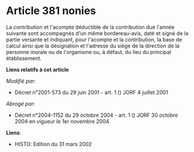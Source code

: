 # Article 381 nonies

La contribution et l'acompte déductible de la contribution due l'année suivante sont accompagnés d'un même bordereau-avis,
daté et signé de la partie versante et indiquant, pour l'acompte et la contribution, la base de calcul ainsi que la
désignation et l'adresse du siège de la direction de la personne morale ou de l'organisme ou, à défaut, du lieu du principal
établissement.

**Liens relatifs à cet article**

_Modifié par_:

  - Décret n°2001-573 du 29 juin 2001 - art. 1 () JORF 4 juillet 2001

_Abrogé par_:

  - Décret n°2004-1152 du 29 octobre 2004 - art. 1 () JORF 30 octobre 2004 en vigueur le 1er novembre 2004

**Liens**:

  - HISTO: Edition du 31 mars 2002
